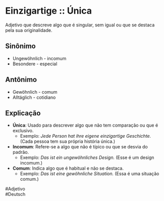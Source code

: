 # Einzigartige :: Única
<!--SR:!2024-11-03,1,230-->
Adjetivo que descreve algo que é singular, sem igual ou que se destaca pela sua originalidade.

## Sinônimo
- Ungewöhnlich - incomum  
- Besondere - especial  

## Antônimo
- Gewöhnlich - comum  
- Alltäglich - cotidiano  

## Explicação
- **Única**: Usado para descrever algo que não tem comparação ou que é exclusivo.
  - Exemplo: *Jede Person hat ihre eigene einzigartige Geschichte.* (Cada pessoa tem sua própria história única.)
- **Incomum**: Refere-se a algo que não é típico ou que se desvia do padrão.
  - Exemplo: *Das ist ein ungewöhnliches Design.* (Esse é um design incomum.)
- **Comum**: Indica algo que é habitual e não se destaca.
  - Exemplo: *Das ist eine gewöhnliche Situation.* (Essa é uma situação comum.)

#Adjetivo  
#Deutsch
